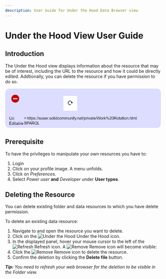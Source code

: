 ```yaml
---
description: User Guide for Under the Hood Data Browser view
---
```


# Under the Hood View User Guide

## Introduction

The Under the Hood view displays information about the resource that may be of interest, including the URL to the resource and how it could be directly edited. Addtionally, you can delete the resource if you have permission to do so.

<img src="Delete_Resource.png" alt="Delete an existing Resource" width="632">

## Prerequisite

To have the privileges to manipulate your own resources you have to: 
1. Login
2. Click on your profile image. A menu unfolds.
3. Click on _Preferences_. 
4. Select _Power user_ **and** _Developer_ under **User types**.

## Deleting the Resource
You can delete existing folder and data resources to which you have delete permission.

To delete an existing data resource:
1. Navigate to and open the resource you want to delete.
2. Click on the <img src="https://solidos.github.io/solid-ui/src/originalIcons/tango/22-emblem-system.png" alt="Under the Hood" width="16" height="16"> Under the Hood icon.
3. In the displayed panel, hover your mouse cursor to the left of the <img src="https://solidos.github.io/solid-ui/src/icons/noun_479395.svg" alt="Refresh" width="16"> Refresh icon. A <img src="https://solidos.github.io/solid-ui/src/icons/noun_2188_red.svg" alt="Remove" width="16"> Remove icon will become visible:
4. Click the <img src="https://solidos.github.io/solid-ui/src/icons/noun_2188_red.svg" alt="Remove" width="16"> Remove  icon to delete the resource.
5. Confirm the deletion by clicking the **Delete file** button.

_**Tip:** You need to refresh your web browser for the deletion to be visible in the Folder view._

